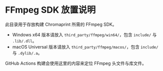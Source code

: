 # FFmpeg SDK 放置说明

此目录用于存放构建 Chromaprint 所需的 FFmpeg SDK。

- Windows x64 版本请放入 `third_party/ffmpeg/win64/`，包含 `include/` 与 `.lib/.dll`。
- macOS Universal 版本请放入 `third_party/ffmpeg/macos/`，包含 `include/` 与 `.dylib/.a`。

GitHub Actions 构建会使用这里的内容来定位 FFmpeg 头文件与库文件。

